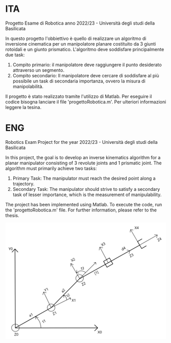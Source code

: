 # ITA
Progetto Esame di Robotica anno 2022/23 - Università degli studi della Basilicata

In questo progetto  l'obbiettivo è quello di realizzare un algoritmo di inversione cinematica per un manipolatore planare costituito da 3 giunti rotoidali e un giunto prismatico.
L'algoritmo deve soddisfare principalmente due task:
  1) Compito primario: il manipolatore deve raggiungere il punto desiderato attraverso un segmento.
  2) Compito secondario: Il manipolatore deve cercare di soddisfare al più possibile un task di secondaria importanza, ovvero la misura di manipolabilità.

Il progetto è stato realizzato tramite l'utilizzo di Matlab.
Per eseguire il codice bisogna lanciare il file 'progettoRobotica.m'.
Per ulteriori informazioni leggere la tesina.
# ENG
Robotics Exam Project for the year 2022/23 - Università degli studi della Basilicata

In this project, the goal is to develop an inverse kinematics algorithm for a planar manipulator consisting of 3 revolute joints and 1 prismatic joint. The algorithm must primarily achieve two tasks:

1) Primary Task: The manipulator must reach the desired point along a trajectory.
2) Secondary Task: The manipulator should strive to satisfy a secondary task of lesser importance, which is the measurement of manipulability.

The project has been implemented using Matlab. To execute the code, run the 'progettoRobotica.m' file. For further information, please refer to the thesis.

![Testo alternativo](https://github.com/manuelecapece/InverseKinematicsForPlanarRobot/blob/main/img/CINDIR.png)

